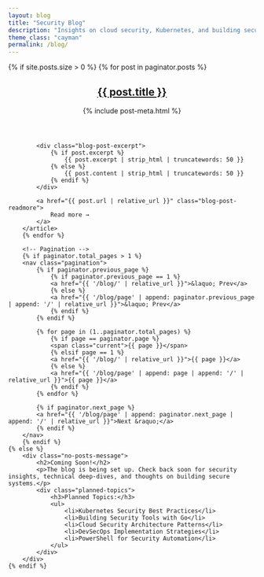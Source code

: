 ```yaml
---
layout: blog
title: "Security Blog"
description: "Insights on cloud security, Kubernetes, and building secure systems"
theme_class: "cayman"
permalink: /blog/
---
```


<div class="blog-posts">
    {% if site.posts.size > 0 %}
        {% for post in paginator.posts %}
        <article class="blog-post-item">
            <header>
                <h2 class="blog-post-title">
                    <a href="{{ post.url | relative_url }}">{{ post.title }}</a>
                </h2>
                {% include post-meta.html %}
            </header>
            
            <div class="blog-post-excerpt">
                {% if post.excerpt %}
                    {{ post.excerpt | strip_html | truncatewords: 50 }}
                {% else %}
                    {{ post.content | strip_html | truncatewords: 50 }}
                {% endif %}
            </div>
            
            <a href="{{ post.url | relative_url }}" class="blog-post-readmore">
                Read more →
            </a>
        </article>
        {% endfor %}

        <!-- Pagination -->
        {% if paginator.total_pages > 1 %}
        <nav class="pagination">
            {% if paginator.previous_page %}
                {% if paginator.previous_page == 1 %}
                <a href="{{ '/blog/' | relative_url }}">&laquo; Prev</a>
                {% else %}
                <a href="{{ '/blog/page' | append: paginator.previous_page | append: '/' | relative_url }}">&laquo; Prev</a>
                {% endif %}
            {% endif %}

            {% for page in (1..paginator.total_pages) %}
                {% if page == paginator.page %}
                <span class="current">{{ page }}</span>
                {% elsif page == 1 %}
                <a href="{{ '/blog/' | relative_url }}">{{ page }}</a>
                {% else %}
                <a href="{{ '/blog/page' | append: page | append: '/' | relative_url }}">{{ page }}</a>
                {% endif %}
            {% endfor %}

            {% if paginator.next_page %}
            <a href="{{ '/blog/page' | append: paginator.next_page | append: '/' | relative_url }}">Next &raquo;</a>
            {% endif %}
        </nav>
        {% endif %}
    {% else %}
        <div class="no-posts-message">
            <h2>Coming Soon!</h2>
            <p>The blog is being set up. Check back soon for security insights, technical deep-dives, and thoughts on building secure systems.</p>
            <div class="planned-topics">
                <h3>Planned Topics:</h3>
                <ul>
                    <li>Kubernetes Security Best Practices</li>
                    <li>Building Security Tools with Go</li>
                    <li>Cloud Security Architecture Patterns</li>
                    <li>DevSecOps Implementation Strategies</li>
                    <li>PowerShell for Security Automation</li>
                </ul>
            </div>
        </div>
    {% endif %}
</div>

<style>
.no-posts-message {
    text-align: center;
    padding: 4rem 2rem;
    max-width: 600px;
    margin: 0 auto;
}

.no-posts-message h2 {
    font-size: 2.5rem;
    color: var(--primary-color, #155799);
    margin-bottom: 1rem;
}

.no-posts-message p {
    font-size: 1.2rem;
    color: var(--text-secondary, #666);
    line-height: 1.6;
    margin-bottom: 2rem;
}

.planned-topics {
    background: var(--bg-light, #f8f9fa);
    padding: 2rem;
    border-radius: 8px;
    text-align: left;
}

.planned-topics h3 {
    color: var(--primary-color, #155799);
    margin-bottom: 1rem;
    text-align: center;
}

.planned-topics ul {
    list-style: none;
    max-width: 400px;
    margin: 0 auto;
}

.planned-topics li {
    padding: 0.5rem 0;
    border-bottom: 1px solid var(--bg-medium, #e2e8f0);
    position: relative;
    padding-left: 1.5rem;
}

.planned-topics li:before {
    content: "→";
    position: absolute;
    left: 0;
    color: var(--primary-color, #155799);
    font-weight: bold;
}

.planned-topics li:last-child {
    border-bottom: none;
}
</style>
